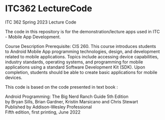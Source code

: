 # ITC362 LectureCode

ITC 362 Spring 2023 Lecture Code

The code in this repository is for the demonstration/lecture apps used in ITC - Mobile App Development.

Course Description
Prerequisite: CIS 260. This course introduces students to Android Mobile App programming technologies, design, and development related to mobile applications. Topics include accessing device capabilities, industry standards, operating systems, and programming for mobile applications using a standard Software Development Kit (SDK). Upon completion, students should be able to create basic applications for mobile devices.  

This code is based on the code presented in text book :

Android Programming: The Big Nerd Ranch Guide 5th Edition  
by Bryan Sills, Brian Gardner, Kristin Marsicano and Chris Stewart  
Published by Addison-Wesley Professional  
Fifth edition, first printing, June 2022
